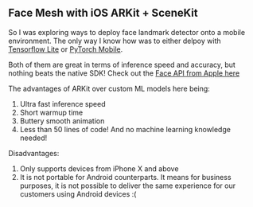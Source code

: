 ## Face Mesh with iOS ARKit + SceneKit

So I was exploring ways to deploy face landmark detector onto a mobile environment. The only way I know how was to either delpoy with [Tensorflow Lite](https://www.tensorflow.org/lite) or [PyTorch Mobile](https://pytorch.org/mobile/home/).

Both of them are great in terms of inference speed and accuracy, but nothing beats the native SDK! Check out the [Face API from Apple here](https://developer.apple.com/documentation/arkit/content_anchors/tracking_and_visualizing_faces)

The advantages of ARKit over custom ML models here being:

1. Ultra fast inference speed
2. Short warmup time
3. Buttery smooth animation
4. Less than 50 lines of code! And no machine learning knowledge needed!

Disadvantages:

1. Only supports devices from iPhone X and above
2. It is not portable for Android counterparts. It means for business purposes, it is not possible to deliver the same experience for our customers using Android devices :(